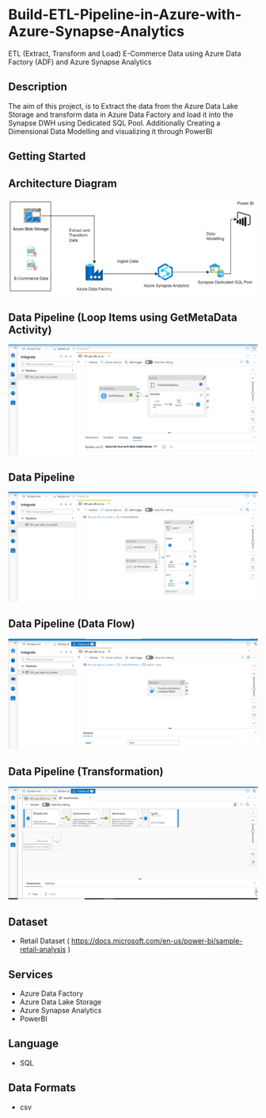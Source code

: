 # Build-ETL-Pipeline-in-Azure-with-Azure-Synapse-Analytics
ETL (Extract, Transform and Load) E-Commerce Data using Azure Data Factory (ADF) and Azure Synapse Analytics

## Description
The aim of this project, is to  Extract the data from the Azure Data Lake Storage and transform data in Azure Data Factory and load it into the Synapse DWH using Dedicated SQL Pool. Additionally Creating a Dimensional Data Modelling and visualizing it through PowerBI

## Getting Started

## Architecture Diagram
![](img/architecture.png)

## Data Pipeline (Loop Items using GetMetaData Activity)
![](img/4.png)

## Data Pipeline 
![](img/5.png)

## Data Pipeline (Data Flow) 
![](img/7.png)

## Data Pipeline (Transformation) 
![](img/6.png)

## Dataset
- Retail Dataset ( https://docs.microsoft.com/en-us/power-bi/sample-retail-analysis )

## Services
- Azure Data Factory
- Azure Data Lake Storage
- Azure Synapse Analytics
- PowerBI

## Language
- SQL

## Data Formats
- csv

